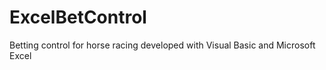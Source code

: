 # ExcelBetControl
 Betting control for horse racing developed with Visual Basic and Microsoft Excel

